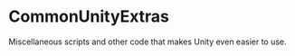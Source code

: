 CommonUnityExtras
=================

Miscellaneous scripts and other code that makes Unity even easier to use. 

